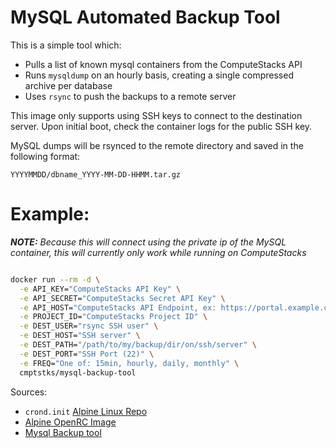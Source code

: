 # MySQL Automated Backup Tool

This is a simple tool which:

  * Pulls a list of known mysql containers from the ComputeStacks API
  * Runs `mysqldump` on an hourly basis, creating a single compressed archive per database
  * Uses `rsync` to push the backups to a remote server


This image only supports using SSH keys to connect to the destination server. Upon initial boot, check the container logs for the public SSH key.

MySQL dumps will be rsynced to the remote directory and saved in the following format:

`YYYYMMDD/dbname_YYYY-MM-DD-HHMM.tar.gz`

# Example:

_**NOTE:** Because this will connect using the private ip of the MySQL container, this will currently only work while running on ComputeStacks_

```bash

docker run --rm -d \
  -e API_KEY="ComputeStacks API Key" \
  -e API_SECRET="ComputeStacks Secret API Key" \
  -e API_HOST="ComputeStacks API Endpoint, ex: https://portal.example.com/api" \
  -e PROJECT_ID="ComputeStacks Project ID" \
  -e DEST_USER="rsync SSH user" \
  -e DEST_HOST="SSH server" \
  -e DEST_PATH="/path/to/my/backup/dir/on/ssh/server" \
  -e DEST_PORT="SSH Port (22)" \
  -e FREQ="One of: 15min, hourly, daily, monthly" \
  cmptstks/mysql-backup-tool

```


Sources:

  * `crond.init` [Alpine Linux Repo](https://git.alpinelinux.org/aports/tree/main/busybox-initscripts/crond.initd)
  * [Alpine OpenRC Image](https://github.com/dockage/alpine/blob/master/3.9/openrc/Dockerfile)
  * [Mysql Backup tool](https://github.com/ComputeStacks/mysql-dumper)
